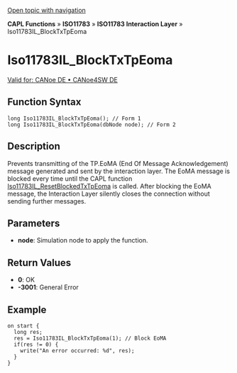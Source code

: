 [Open topic with navigation](../../../../../../CANoeDEFamily.htm#Topics/CAPLFunctions/ISO11783/ISOInteractionLayer/Functions/CAPLfunctionIso11783ILBlockTxTpEoma.md)

**CAPL Functions** » **ISO11783** » **ISO11783 Interaction Layer** » Iso11783IL_BlockTxTpEoma

# Iso11783IL_BlockTxTpEoma

[Valid for: CANoe DE • CANoe4SW DE](../../../../Shared/FeatureAvailability.md)

## Function Syntax

```plaintext
long Iso11783IL_BlockTxTpEoma(); // Form 1
long Iso11783IL_BlockTxTpEoma(dbNode node); // Form 2
```

## Description

Prevents transmitting of the TP.EoMA (End Of Message Acknowledgement) message generated and sent by the interaction layer. The EoMA message is blocked every time until the CAPL function [Iso11783IL_ResetBlockedTxTpEoma](CAPLfunctionIso11783ILResetBlockedTxTpEoma.md) is called. After blocking the EoMA message, the Interaction Layer silently closes the connection without sending further messages.

## Parameters

- **node**: Simulation node to apply the function.

## Return Values

- **0**: OK
- **-3001**: General Error

## Example

```plaintext
on start {
  long res;
  res = Iso11783IL_BlockTxTpEoma(1); // Block EoMA
  if(res != 0) {
    write("An error occurred: %d", res);
  }
}
```
